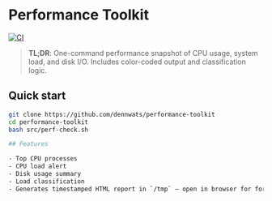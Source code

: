# Performance Toolkit

[![CI](https://github.com/dennwats/performance-toolkit/actions/workflows/ci.yml/badge.svg)](../../actions/workflows/ci.yml)

> **TL;DR**: One-command performance snapshot of CPU usage, system load, and disk I/O. Includes color-coded output and classification logic.

## Quick start

```bash
git clone https://github.com/dennwats/performance-toolkit
cd performance-toolkit
bash src/perf-check.sh

## Features

- Top CPU processes
- CPU load alert
- Disk usage summary
- Load classification
- Generates timestamped HTML report in `/tmp` — open in browser for formatted view.

